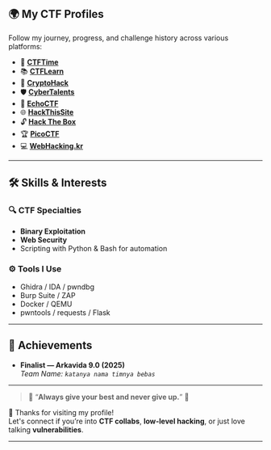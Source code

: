 ## 🌍 My CTF Profiles

Follow my journey, progress, and challenge history across various platforms:

- 🏴 [**CTFTime**](https://ctftime.org/user/179841)
- 📚 [**CTFLearn**](https://ctflearn.com/user/Hazy0189)
- 🔐 [**CryptoHack**](https://cryptohack.org/user/fault018/)
- 🛡 [**CyberTalents**](https://cybertalents.com/members/hazy/profile)
- 🎯 [**EchoCTF**](https://echoctf.red/profile/2139897)
- 🌐 [**HackThisSite**](https://www.hackthissite.org/user/view/hazy0189)
- 🔓 [**Hack The Box**](https://app.hackthebox.com/users/1671730)
- 🏆 [**PicoCTF**](https://play.picoctf.org/users/Fault018)
- 💻 [**WebHacking.kr**](https://webhacking.kr/)

---

## 🛠 Skills & Interests

### 🔍 CTF Specialties
- **Binary Exploitation**
- **Web Security**
- Scripting with Python & Bash for automation

### ⚙️ Tools I Use
- Ghidra / IDA / pwndbg
- Burp Suite / ZAP
- Docker / QEMU
- pwntools / requests / Flask

---

## 🏅 Achievements

- **Finalist — Arkavida 9.0 (2025)**  
  _Team Name: `katanya nama timnya bebas`_

---

> 🔹 “**Always give your best and never give up.**” 🔹

🚀 Thanks for visiting my profile!  
Let's connect if you’re into **CTF collabs**, **low-level hacking**, or just love talking **vulnerabilities**.

---
